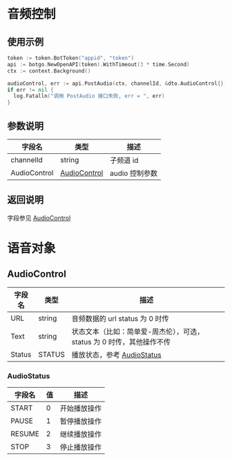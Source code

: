 # 音频控制

## 使用示例

```go
token := token.BotToken("appid", "token")
api := botgo.NewOpenAPI(token).WithTimeout(3 * time.Second)
ctx := context.Background()

audioControl, err := api.PostAudio(ctx, channelId, &dto.AudioControl{})
if err != nil {
  log.Fatalln("调用 PostAudio 接口失败, err = ", err)
}
```

## 参数说明

| 字段名       | 类型                                    | 描述           |
| ------------ | ------------------------------------- | -------------- |
| channelId    | string                                | 子频道 id      |
| AudioControl | [AudioControl](#AudioControl) | audio 控制参数 |

## 返回说明

字段参见 [AudioControl](#AudioControl)

# 语音对象

## AudioControl

| 字段名    | 类型   | 描述                                                                  |
| --------- | ------ | --------------------------------------------------------------------- |
| URL       | string | 音频数据的 url status 为 0 时传                                       |
| Text      | string | 状态文本（比如：简单爱-周杰伦），可选，status 为 0 时传，其他操作不传 |
| Status    | STATUS | 播放状态，参考 [AudioStatus](#AudioStatus)                                                 |

### AudioStatus

| 字段名 | 值  | 描述         |
| ------ | --- | ------------ |
| START  | 0   | 开始播放操作 |
| PAUSE  | 1   | 暂停播放操作 |
| RESUME | 2   | 继续播放操作 |
| STOP   | 3   | 停止播放操作 |

